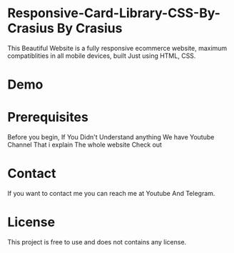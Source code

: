 <h1>Responsive-Card-Library-CSS-By-Crasius By Crasius</h1>

This Beautiful Website is a fully responsive ecommerce website, maximum compatiblities in all mobile devices, built Just using HTML, CSS.

<h1>Demo</h1>




<h1>Prerequisites</h1>
Before you begin, If You Didn't Understand anything We have Youtube Channel That i explain The whole website
Check out

<h1>Contact</h1>
If you want to contact me you can reach me at Youtube And Telegram.

<h1>License</h1>
This project is free to use and does not contains any license.
